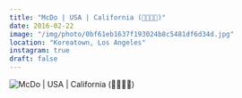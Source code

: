 ```yaml
---
title: "McDo | USA | California (🍔🇺🇸🐻)"
date: 2016-02-22
image: "/img/photo/0bf61eb1637f193024b8c5481df6d34d.jpg"
location: "Koreatown, Los Angeles"
instagram: true
draft: false
---
```


![McDo | USA | California (🍔🇺🇸🐻)](/img/photo/0bf61eb1637f193024b8c5481df6d34d.jpg)
